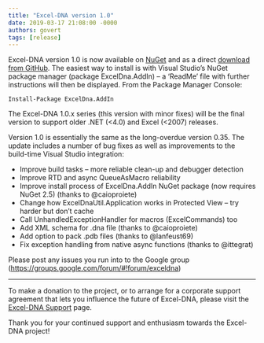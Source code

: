 ```yaml
---
title: "Excel-DNA version 1.0"
date: 2019-03-17 21:08:00 -0000
authors: govert
tags: [release]
---
```

Excel-DNA version 1.0 is now available on [NuGet](https://www.nuget.org/packages/ExcelDna.AddIn/) and as a direct [download from GitHub](https://github.com/Excel-DNA/ExcelDna/releases). The easiest way to install is with Visual Studio’s NuGet package manager (package ExcelDna.AddIn) – a ‘ReadMe’ file with further instructions will then be displayed. From the Package Manager Console:

```
Install-Package ExcelDna.AddIn
```

The Excel-DNA 1.0.x series (this version with minor fixes) will be the final version to support older .NET (<4.0) and Excel (<2007) releases.

Version 1.0 is essentially the same as the long-overdue version 0.35. The update includes a number of bug fixes as well as improvements to the build-time Visual Studio integration:

- Improve build tasks – more reliable clean-up and debugger detection
- Improve RTD and async QueueAsMacro reliability
- Improve install process of ExcelDna.AddIn NuGet package (now requires NuGet 2.5) (thanks to @caioproiete)
- Change how ExcelDnaUtil.Application works in Protected View – try harder but don’t cache
- Call UnhandledExceptionHandler for macros (ExcelCommands) too
- Add XML schema for .dna file (thanks to @caioproiete)
- Add option to pack .pdb files (thanks to @lanfeust69)
- Fix exception handling from native async functions (thanks to @ittegrat)

Please post any issues you run into to the Google group (https://groups.google.com/forum/#!forum/exceldna)

------

To make a donation to the project, or to arrange for a corporate support agreement that lets you influence the future of Excel-DNA, please visit the [Excel-DNA Support](https://excel-dna.net/support/) page.

Thank you for your continued support and enthusiasm towards the Excel-DNA project!
